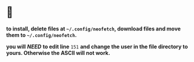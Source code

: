 # :wave:
**to install, delete files at `~/.config/neofetch`, download files and move them to `~/.config/neofetch`.**

**you will** ***NEED*** **to edit line** `151` **and change the user in the file directory to yours. Otherwise the ASCII will not work.**
